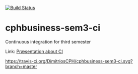 [![Build Status](https://travis-ci.org/DimitriosCPH/cphbusiness-sem3-ci.svg?branch=master)](https://travis-ci.org/DimitriosCPH/cphbusiness-sem3-ci.svg?branch=master)

# cphbusiness-sem3-ci
Continuous integration for third semester

Link: [Præsentation about CI](https://jegp.github.io/cphbusiness-sem3-ci/presentation.html#/)

https://travis-ci.org/DimitriosCPH/cphbusiness-sem3-ci.svg?branch=master
